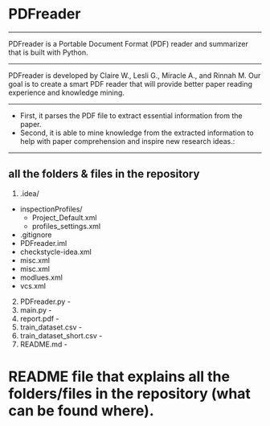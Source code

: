 # PDFreader 
***
PDFreader is a Portable Document Format (PDF) reader and summarizer that is built with Python.
***
PDFreader is developed by Claire W., Lesli G., Miracle A., and Rinnah M. Our goal is to create a smart PDF reader that will provide better paper reading experience and knowledge mining.
***
* First, it parses the PDF file to extract essential information from the paper. 
* Second, it is able to mine knowledge from the extracted information to help with paper comprehension and inspire new research ideas.:
---
## all the folders & files in the repository
1. .idea/ 
- inspectionProfiles/ 
  - Project_Default.xml
  - profiles_settings.xml
- .gitignore
- PDFreader.iml 
- checkstycle-idea.xml
- misc.xml
- misc.xml
- modlues.xml
- vcs.xml
2. PDFreader.py - 
3. main.py - 
4. report.pdf - 
5. train_dataset.csv - 
6. train_dataset_short.csv - 
7. README.md - 

# README file that explains all the folders/files in the repository (what can be found where).
